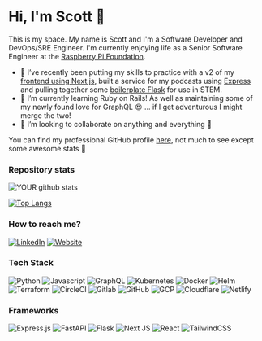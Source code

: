 # Hi, I'm Scott 👋
This is my space. My name is Scott and I'm a Software Developer and DevOps/SRE Engineer. I'm currently enjoying life as a Senior Software Engineer at the [Raspberry Pi Foundation](https://www.raspberrypi.org/).

- 🔭 I’ve recently been putting my skills to practice with a v2 of my [frontend using Next.js](https://github.com/adamsuk/sradams-co-uk-content), built a service for my podcasts using [Express](https://github.com/adamsuk/podcast-express-api) and pulling together some [boilerplate Flask](https://github.com/adamsuk/flask-boilerplate) for use in STEM.
- 🌱 I’m currently learning Ruby on Rails! As well as maintaining some of my newly found love for GraphQL 😍 ... if I get adventurous I might merge the two!
- 👯 I’m looking to collaborate on anything and everything 🤷

You can find my professional GitHub profile [here](https://github.com/sra405), not much to see except some awesome stats 💪

### Repository stats
![YOUR github stats](https://github-readme-stats.vercel.app/api?username=adamsuk&show_icons=true&include_all_commits=true&hide_rank=true)

[![Top Langs](https://github-readme-stats.vercel.app/api/top-langs/?username=adamsuk&layout=compact&count_private=true)](https://github.com/anuraghazra/github-readme-stats)

### How to reach me?
[![LinkedIn](https://img.shields.io/badge/-LINKEDIN-0077B5?style=for-the-badge&logo=linkedin&logoColor=white)](https://www.linkedin.com/in/scott-adams-a3b070192)
[![Website](https://img.shields.io/badge/-WEBSITE-0077B5?style=for-the-badge&logo=jekyll&logoColor=white)](http://www.sradams.co.uk)

### Tech Stack

![Python](https://img.shields.io/badge/python%20-%2314354C.svg?&style=for-the-badge&logo=python&logoColor=white)
![Javascript](https://img.shields.io/badge/javascript%20-%2314354C.svg?&style=for-the-badge&logo=javascript&logoColor=white)
![GraphQL](https://img.shields.io/badge/-GraphQL-E10098?style=for-the-badge&logo=graphql&logoColor=white)
![Kubernetes](https://img.shields.io/badge/kubernetes%20-%23326ce5.svg?&style=for-the-badge&logo=kubernetes&logoColor=white)
![Docker](https://img.shields.io/badge/docker%20-%230db7ed.svg?&style=for-the-badge&logo=docker&logoColor=white)
![Helm](https://img.shields.io/badge/helm%20-%2314354C.svg?&style=for-the-badge&logo=helm&logoColor=white)
![Terraform](https://img.shields.io/badge/terraform%20-%2314354C.svg?&style=for-the-badge&logo=terraform&logoColor=white)
![CircleCI](https://img.shields.io/badge/circleci%20-%2314354C.svg?&style=for-the-badge&logo=circleci&logoColor=white)
![Gitlab](https://img.shields.io/badge/gitlab%20-%2314354C.svg?&style=for-the-badge&logo=gitlab&logoColor=white)
![GitHub](https://img.shields.io/badge/github-%23121011.svg?style=for-the-badge&logo=github&logoColor=white)
![GCP](https://img.shields.io/badge/Google%20Cloud%20-%234285F4.svg?&style=for-the-badge&logo=google-cloud&logoColor=white)
![Cloudflare](https://img.shields.io/badge/Cloudflare-F38020?style=for-the-badge&logo=Cloudflare&logoColor=white)
![Netlify](https://img.shields.io/badge/netlify-%23000000.svg?style=for-the-badge&logo=netlify&logoColor=white)

### Frameworks

![Express.js](https://img.shields.io/badge/express.js-%23404d59.svg?style=for-the-badge&logo=express&logoColor=%2361DAFB)
![FastAPI](https://img.shields.io/badge/FastAPI-005571?style=for-the-badge&logo=fastapi)
![Flask](https://img.shields.io/badge/flask-%23000.svg?style=for-the-badge&logo=flask&logoColor=white)
![Next JS](https://img.shields.io/badge/Next-black?style=for-the-badge&logo=next.js&logoColor=white)
![React](https://img.shields.io/badge/react-%2320232a.svg?style=for-the-badge&logo=react&logoColor=%2361DAFB)
![TailwindCSS](https://img.shields.io/badge/tailwindcss-%2338B2AC.svg?style=for-the-badge&logo=tailwind-css&logoColor=white)

